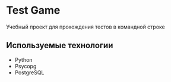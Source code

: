 # Test Game
Учебный проект для прохождения тестов в командной строке

## Используемые технологии
- Python
- Psycopg
- PostgreSQL
